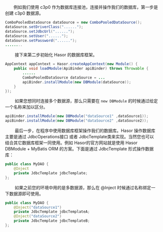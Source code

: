 &emsp;&emsp;例如我们使用 c3p0 作为数据库连接池，连接并操作我们的数据库，第一步是创建 c3p0 数据源。
```java
ComboPooledDataSource dataSource = new ComboPooledDataSource();
dataSource.setDriverClass("......");
dataSource.setJdbcUrl("......");
dataSource.setUser("......");
dataSource.setPassword("......");
........
```

&emsp;&emsp; 接下来第二步初始化 Hasor 的数据库框架。
```java
AppContext appContext = Hasor.createAppContext(new Module() {
    public void loadModule(ApiBinder apiBinder) throws Throwable {
        ......
        ComboPooledDataSource dataSource = ...
        apiBinder.installModule(new DBModule(dataSource));
    }
});
```

&emsp;&emsp; 如果您想同时连接多个数据源，那么只需要在 `new DBModule` 的时候通过给定一个名称来加以区分。
```java
apiBinder.installModule(new DBModule("dataSource1" ,dataSource1));
apiBinder.installModule(new DBModule("dataSource2" ,dataSource2));
```

&emsp;&emsp; 最后一步，在程序中使用数据库框架操作我们的数据库。Hasor 操作数据库主要是通过 JdbcOperations接口 或者 JdbcTemplate类来实现。当然您也可以结合其它数据库框架一同使用。例如 Hasor的官方网站就是使用 Hasor DBModule + MyBatis ORM 的方案。下面是通过 JdbcTemplate 形式操作数据库：
```java
public class MyDAO {
    @Inject
    private JdbcTemplate jdbcTemplate;
};
```

&emsp;&emsp; 如果之前您的环境中用的是多数据源，那么在 @Inject 时候通过名称绑定一下数据源即可使用。
```java
public class MyDAO {
    @Inject("dataSource1")
    private JdbcTemplate jdbcTemplateA;
    @Inject("dataSource2")
    private JdbcTemplate jdbcTemplateB;
};
```